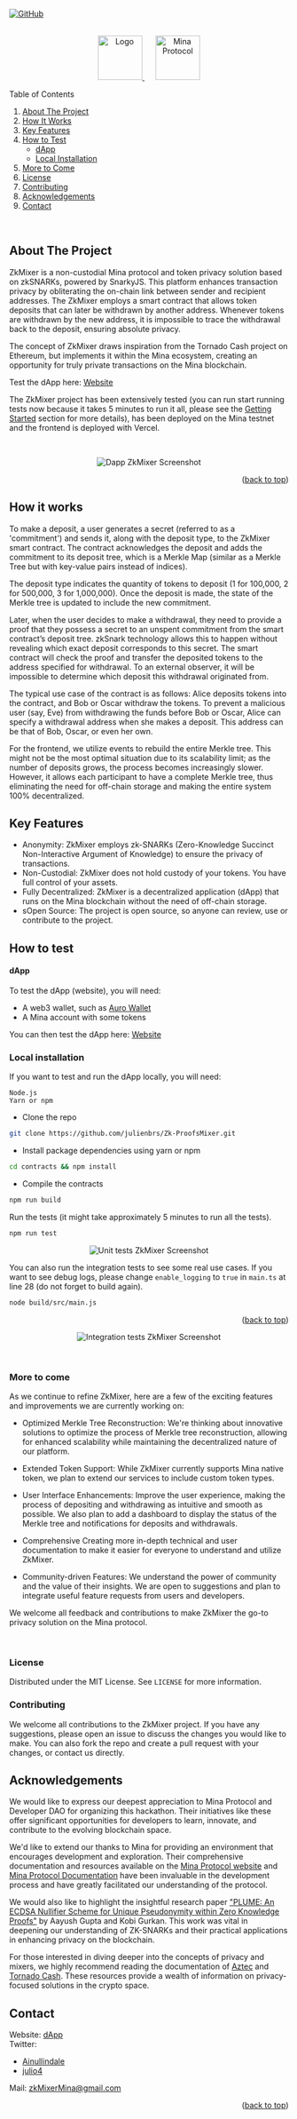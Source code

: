 <a name="readme-top"></a>
[![GitHub](https://img.shields.io/badge/github-%23121011.svg?style=for-the-badge&logo=github&logoColor=white)](https://github.com/julienbrs/Zk-ProofsMixer)

<!-- PROJECT LOGO -->
<br />
<div align="center" display="flex" flex-direction="row" justify-content="center" align-items="center">
  <a href="https://www.developerdao.com/fr">
    <img src="assets/developer-dao.png" alt="Logo" width="80" height="80">
  </a>
  <a href="https://minaprotocol.com/" style="margin-left: 20px">
    <img src="assets/mina-logo.png" alt="Mina Protocol" width="80" height="80">
  </a>
  </p>
</div>
<!-- TABLE OF CONTENTS -->
<summary>Table of Contents</summary>
<ol>
<li>
    <a href="#about-the-project">About The Project</a>
</li>
<li>
    <a href="#how-it-works">How It Works</a>
</li>
<li>
    <a href="#key-features">Key Features</a>
</li>
<li>
    <a href="#how-to-test">How to Test</a>
    <ul>
    <li><a href="#dapp">dApp</a></li>
    <li><a href="#local-installation">Local Installation</a></li>
    </ul>
</li>
<li>
    <a href="#more-to-come">More to Come</a>
</li>
<li>
    <a href="#license">License</a>
</li>
<li>
    <a href="#contributing">Contributing</a>
</li>
<li>
    <a href="#acknowledgements">Acknowledgements</a>
</li>
<li><a href="#contact">Contact</a></li>
</ol>
<br />
<!-- ABOUT THE PROJECT -->

## About The Project

<!-- ![Solidity](https://img.shields.io/badge/Solidity-e6e6e6?style=for-the-badge&logo=solidity&logoColor=black)
![IPFS](https://img.shields.io/badge/IPFS-e6e6e6?style=for-the-badge&logo=ipfs&logoColor=black)
![Filecoin](https://img.shields.io/badge/Filecoin-e6e6e6?style=for-the-badge&logo=filecoin&logoColor=black)
![Bacalhau](https://img.shields.io/badge/Bacalhau-e6e6e6?style=for-the-badge&logo=bacalhau&logoColor=black)
![Next.js](https://img.shields.io/badge/Next.js-e6e6e6?style=for-the-badge&logo=next.js&logoColor=black) -->

ZkMixer is a non-custodial Mina protocol and token privacy solution based on zkSNARKs, powered by SnarkyJS. This platform enhances transaction privacy by obliterating the on-chain link between sender and recipient addresses. The ZkMixer employs a smart contract that allows token deposits that can later be withdrawn by another address. Whenever tokens are withdrawn by the new address, it is impossible to trace the withdrawal back to the deposit, ensuring absolute privacy.

The concept of ZkMixer draws inspiration from the Tornado Cash project on Ethereum, but implements it within the Mina ecosystem, creating an opportunity for truly private transactions on the Mina blockchain.

Test the dApp here: [Website]()

The ZkMixer project has been extensively tested (you can run start running tests now because it takes 5 minutes to run it all, please see the [Getting Started](#getting-started) section for more details), has been deployed on the Mina testnet and the frontend is deployed with Vercel.

<br />

<p align="center">
  <img src="assets/zkMixerScreen.png" alt="Dapp ZkMixer Screenshot"/>
</p>
<p align="right">(<a href="#readme-top">back to top</a>)</p>

## How it works

To make a deposit, a user generates a secret (referred to as a 'commitment') and sends it, along with the deposit type, to the ZkMixer smart contract. The contract acknowledges the deposit and adds the commitment to its deposit tree, which is a Merkle Map (similar as a Merkle Tree but with key-value pairs instead of indices).

The deposit type indicates the quantity of tokens to deposit (1 for 100,000, 2 for 500,000, 3 for 1,000,000). Once the deposit is made, the state of the Merkle tree is updated to include the new commitment.

Later, when the user decides to make a withdrawal, they need to provide a proof that they possess a secret to an unspent commitment from the smart contract’s deposit tree. zkSnark technology allows this to happen without revealing which exact deposit corresponds to this secret. The smart contract will check the proof and transfer the deposited tokens to the address specified for withdrawal. To an external observer, it will be impossible to determine which deposit this withdrawal originated from.

The typical use case of the contract is as follows: Alice deposits tokens into the contract, and Bob or Oscar withdraw the tokens. To prevent a malicious user (say, Eve) from withdrawing the funds before Bob or Oscar, Alice can specify a withdrawal address when she makes a deposit. This address can be that of Bob, Oscar, or even her own.

For the frontend, we utilize events to rebuild the entire Merkle tree. This might not be the most optimal situation due to its scalability limit; as the number of deposits grows, the process becomes increasingly slower. However, it allows each participant to have a complete Merkle tree, thus eliminating the need for off-chain storage and making the entire system 100% decentralized.

## Key Features

- Anonymity: ZkMixer employs zk-SNARKs (Zero-Knowledge Succinct Non-Interactive Argument of Knowledge) to ensure the privacy of transactions.
- Non-Custodial: ZkMixer does not hold custody of your tokens. You have full control of your assets.
- Fully Decentralized: ZkMixer is a decentralized application (dApp) that runs on the Mina blockchain without the need of off-chain storage.
- sOpen Source: The project is open source, so anyone can review, use or contribute to the project.

<!-- GETTING STARTED -->

## How to test

#### dApp

To test the dApp (website), you will need:

- A web3 wallet, such as [Auro Wallet](https://www.aurowallet.com/)
- A Mina account with some tokens

You can then test the dApp here: [Website]()

### Local installation

If you want to test and run the dApp locally, you will need:

    Node.js
    Yarn or npm

- Clone the repo

```sh
git clone https://github.com/julienbrs/Zk-ProofsMixer.git
```

- Install package dependencies using yarn or npm

```sh
cd contracts && npm install
```

- Compile the contracts

```sh
npm run build
```

Run the tests (it might take approximately 5 minutes to run all the tests).

```sh
npm run test
```

<p align="center">
  <img src="assets/screenshot_test.png" alt="Unit tests ZkMixer Screenshot"/>
</p>

You can also run the integration tests to see some real use cases. If you want to see debug logs, please change `enable_logging` to `true` in `main.ts` at line 28 (do not forget to build again).

```sh
node build/src/main.js
```

<p align="right">(<a href="#readme-top">back to top</a>)</p>

<p align="center">
  <img src="assets/screenshot_main.png" alt="Integration tests ZkMixer Screenshot"/>
</p>


<!-- GOAL -->

</br>

### More to come

As we continue to refine ZkMixer, here are a few of the exciting features and improvements we are currently working on:

- Optimized Merkle Tree Reconstruction: We're thinking about innovative solutions to optimize the process of Merkle tree reconstruction, allowing for enhanced scalability while maintaining the decentralized nature of our platform.

- Extended Token Support: While ZkMixer currently supports Mina native token, we plan to extend our services to include custom token types.

- User Interface Enhancements: Improve the user experience, making the process of depositing and withdrawing as intuitive and smooth as possible. We also plan to add a dashboard to display the status of the Merkle tree and notifications for deposits and withdrawals.

- Comprehensive Creating more in-depth technical and user documentation to make it easier for everyone to understand and utilize ZkMixer.

- Community-driven Features: We understand the power of community and the value of their insights. We are open to suggestions and plan to integrate useful feature requests from users and developers.

We welcome all feedback and contributions to make ZkMixer the go-to privacy solution on the Mina protocol.

</br>

<!-- CONTACT -->

### License

Distributed under the MIT License. See `LICENSE` for more information.

### Contributing

We welcome all contributions to the ZkMixer project. If you have any suggestions, please open an issue to discuss the changes you would like to make. You can also fork the repo and create a pull request with your changes, or contact us directly.

## Acknowledgements

We would like to express our deepest appreciation to Mina Protocol and Developer DAO for organizing this hackathon. Their initiatives like these offer significant opportunities for developers to learn, innovate, and contribute to the evolving blockchain space.

We'd like to extend our thanks to Mina for providing an environment that encourages development and exploration. Their comprehensive documentation and resources available on the [Mina Protocol website](https://minaprotocol.com/) and [Mina Protocol Documentation](https://docs.minaprotocol.com/) have been invaluable in the development process and have greatly facilitated our understanding of the protocol.


We would also like to highlight the insightful research paper ["PLUME: An ECDSA Nullifier Scheme for Unique Pseudonymity within Zero Knowledge Proofs"](https://eprint.iacr.org/2022/1255.pdf) by Aayush Gupta and Kobi Gurkan. This work was vital in deepening our understanding of ZK-SNARKs and their practical applications in enhancing privacy on the blockchain.

For those interested in diving deeper into the concepts of privacy and mixers, we highly recommend reading the documentation of [Aztec](https://docs.aztec.network/aztec/protocol/trees) and [Tornado Cash](https://github.com/tornadocash). These resources provide a wealth of information on privacy-focused solutions in the crypto space.

## Contact

Website: [dApp]()
<br />
Twitter:

- [Ainullindale](https://twitter.com/Ainullindale)
- [julio4](https://twitter.com/julio4__)

Mail: [zkMixerMina@gmail.com](mailto:zkMixerMina@gmail.com)
<br />

<p align="right">(<a href="#readme-top">back to top</a>)</p>
